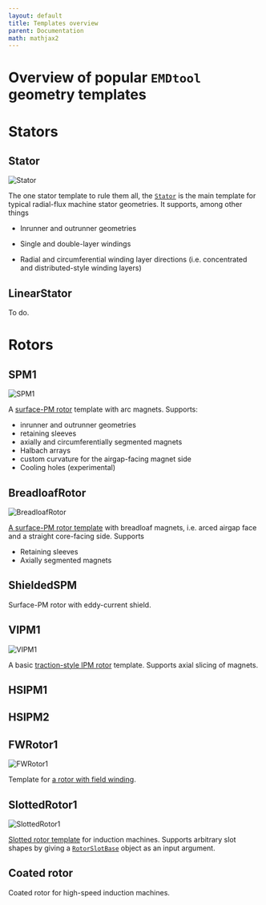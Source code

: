 ```yaml
---
layout: default
title: Templates overview
parent: Documentation
math: mathjax2
---
```


# Overview of popular `EMDtool` geometry templates


# Stators

## Stator

![Stator](./knowledge_base/Stator.png)

The one stator template to rule them all, the [`Stator`](../../api/Stator.html) is the main template for typical radial-flux machine stator geometries. It supports, among other things

* Inrunner and outrunner geometries

* Single and double-layer windings

* Radial and circumferential winding layer directions (i.e. concentrated and distributed-style winding layers)

## LinearStator

To do.

# Rotors

## SPM1

![SPM1](./knowledge_base/SPM1.png)

A [surface-PM rotor](../../api/SPM1.html) template with arc magnets. Supports:
 * inrunner and outrunner geometries
 * retaining sleeves
 * axially and circumferentially segmented magnets
 * Halbach arrays
 * custom curvature for the airgap-facing magnet side
 * Cooling holes (experimental)


## BreadloafRotor

![BreadloafRotor](./knowledge_base/BreadloafRotor.png)

[A surface-PM rotor template](../../api/BreadloafRotor.html) with breadloaf magnets, i.e. arced airgap face and a straight core-facing side. Supports

* Retaining sleeves
* Axially segmented magnets

## ShieldedSPM

Surface-PM rotor with eddy-current shield.

## VIPM1

![VIPM1](./knowledge_base/VIPM1.png)

A basic [traction-style IPM rotor](../../api/VIPM1.html) template. Supports axial slicing of magnets.

## HSIPM1

## HSIPM2

## FWRotor1

![FWRotor1](./knowledge_base/FWRotor1.png)

Template for [a rotor with field winding](../../api/FWRotor1.html).

## SlottedRotor1

![SlottedRotor1](./knowledge_base/SlottedRotor1.png)

[Slotted rotor template](../../api/SlottedRotor1.html) for induction machines. Supports arbitrary slot shapes by giving a [`RotorSlotBase`](../../api/RotorSlotBase.html) object as an input argument.

## Coated rotor

Coated rotor for high-speed induction machines.

